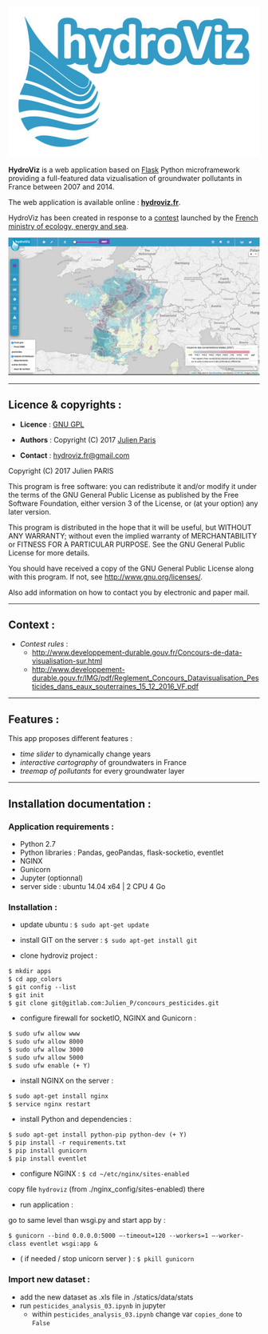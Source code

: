 
![alt text](app/static/images/logo_hydroviz_bis_margin.jpg)


**HydroViz** is a web application based on [Flask](http://flask.pocoo.org/) Python microframework providing a full-featured data vizualisation of groundwater pollutants in France between 2007 and 2014.

The web application is available online : **[hydroviz.fr](https://www.hydroviz.fr)**.


HydroViz has been created in response to a [contest](http://www.developpement-durable.gouv.fr/Concours-de-data-visualisation-sur.html) launched by the [French ministry of ecology, energy and sea](http://www.developpement-durable.gouv.fr/).


![alt text](app/static/images/elements/hydroviz_v01.gif)


----------------------------------------------------
## Licence & copyrights :

- **Licence** : [GNU GPL](https://gitlab.com/Julien_P/concours_pesticides/blob/master/LICENSE)

- **Authors** : Copyright (C) 2017 [Julien Paris](http://jpylab.com/)

- **Contact** : hydroviz.fr@gmail.com


Copyright (C) 2017  Julien PARIS

This program is free software: you can redistribute it and/or modify
it under the terms of the GNU General Public License as published by
the Free Software Foundation, either version 3 of the License, or
(at your option) any later version.

This program is distributed in the hope that it will be useful,
but WITHOUT ANY WARRANTY; without even the implied warranty of
MERCHANTABILITY or FITNESS FOR A PARTICULAR PURPOSE.  See the
GNU General Public License for more details.

You should have received a copy of the GNU General Public License
along with this program.  If not, see <http://www.gnu.org/licenses/>.

Also add information on how to contact you by electronic and paper mail.

-----------------------------------------------------
## Context :

- _Contest rules_ :
	- http://www.developpement-durable.gouv.fr/Concours-de-data-visualisation-sur.html
	- http://www.developpement-durable.gouv.fr/IMG/pdf/Reglement_Concours_Datavisualisation_Pesticides_dans_eaux_souterraines_15_12_2016_VF.pdf

-----------------------------------------------------
## Features :
This app proposes different features :
- _time slider_ to dynamically change years
- _interactive cartography_ of groundwaters in France
- _treemap of pollutants_ for every groundwater layer

-----------------------------------------------------
## Installation documentation :

### Application requirements :

- Python 2.7
- Python libraries : Pandas, geoPandas, flask-socketio, eventlet
- NGINX
- Gunicorn
- Jupyter (optionnal)
- server side : ubuntu 14.04 x64 | 2 CPU 4 Go


### Installation :

- update ubuntu : `$ sudo apt-get update`


- install GIT on the server : `$ sudo apt-get install git`


- clone hydroviz project :

```
$ mkdir apps
$ cd app_colors
$ git config --list
$ git init
$ git clone git@gitlab.com:Julien_P/concours_pesticides.git
```


- configure firewall for socketIO, NGINX and Gunicorn :

```
$ sudo ufw allow www
$ sudo ufw allow 8000
$ sudo ufw allow 3000
$ sudo ufw allow 5000
$ sudo ufw enable (+ Y)
```


- install NGINX on the server :

```
$ sudo apt-get install nginx
$ service nginx restart
```


- install Python and dependencies :

```
$ sudo apt-get install python-pip python-dev (+ Y)
$ pip install -r requirements.txt
$ pip install gunicorn
$ pip install eventlet
```


- configure NGINX : `$ cd ~/etc/nginx/sites-enabled`

copy file `hydroviz` (from ./nginx_config/sites-enabled) there


- run application :

go to same level than wsgi.py and start app by :

```
$ gunicorn --bind 0.0.0.0:5000 —-timeout=120 --workers=1 —-worker-class eventlet wsgi:app &
```


- ( if needed / stop unicorn server ) : `$ pkill gunicorn`


### Import new dataset :

- add the new dataset as .xls file in ./statics/data/stats
- run `pesticides_analysis_03.ipynb` in jupyter
	- within `pesticides_analysis_03.ipynb` change var `copies_done` to `False`
